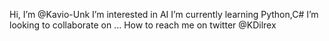  Hi, I’m @Kavio-Unk
I’m interested in AI
 I’m currently learning Python,C#
 I’m looking to collaborate on ...
 How to reach me on twitter @KDilrex

<!---
Kavio-Unk/Kavio-Unk is a ✨ special ✨ repository because its `README.md` (this file) appears on your GitHub profile.
You can click the Preview link to take a look at your changes.
--->
